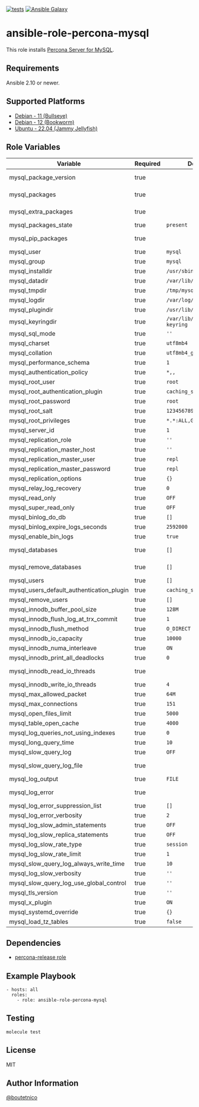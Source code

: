 [![tests](https://github.com/boutetnico/ansible-role-percona-mysql/workflows/Test%20ansible%20role/badge.svg)](https://github.com/boutetnico/ansible-role-percona-mysql/actions?query=workflow%3A%22Test+ansible+role%22)
[![Ansible Galaxy](https://img.shields.io/badge/galaxy-boutetnico.percona_mysql-blue.svg)](https://galaxy.ansible.com/boutetnico/percona_mysql)

ansible-role-percona-mysql
==========================

This role installs [Percona Server for MySQL](https://www.percona.com/mysql/software/percona-server-for-mysql).

Requirements
------------

Ansible 2.10 or newer.

Supported Platforms
-------------------

- [Debian - 11 (Bullseye)](https://wiki.debian.org/DebianBullseye)
- [Debian - 12 (Bookworm)](https://wiki.debian.org/DebianBookworm)
- [Ubuntu - 22.04 (Jammy Jellyfish)](http://releases.ubuntu.com/22.04/)

Role Variables
--------------

| Variable                                  | Required | Default                  | Choices   | Comments                              |
|-------------------------------------------|----------|--------------------------|-----------|---------------------------------------|
| mysql_package_version                     | true     |                          | string    | See `defaults/main.yml`.              |
| mysql_packages                            | true     |                          | list      | See `defaults/main.yml`.              |
| mysql_extra_packages                      | true     |                          | list      | See `defaults/main.yml`.              |
| mysql_packages_state                      | true     | `present`                | string    |                                       |
| mysql_pip_packages                        | true     |                          | list      | See `defaults/main.yml`.              |
| mysql_user                                | true     | `mysql`                  | string    |                                       |
| mysql_group                               | true     | `mysql`                  | string    |                                       |
| mysql_installdir                          | true     | `/usr/sbin`              | string    |                                       |
| mysql_datadir                             | true     | `/var/lib/mysql`         | string    |                                       |
| mysql_tmpdir                              | true     | `/tmp/mysql`             | string    |                                       |
| mysql_logdir                              | true     | `/var/log/mysql`         | string    |                                       |
| mysql_plugindir                           | true     | `/usr/lib/mysql/plugin`  | string    |                                       |
| mysql_keyringdir                          | true     | `/var/lib/mysql-keyring` | string    |                                       |
| mysql_sql_mode                            | true     | `''`                     | string    |                                       |
| mysql_charset                             | true     | `utf8mb4`                | string    |                                       |
| mysql_collation                           | true     | `utf8mb4_general_ci`     | string    |                                       |
| mysql_performance_schema                  | true     | `1`                      | int       |                                       |
| mysql_authentication_policy               | true     | `*,,`                    | string    |                                       |
| mysql_root_user                           | true     | `root`                   | string    |                                       |
| mysql_root_authentication_plugin          | true     | `caching_sha2_password`  | string    |                                       |
| mysql_root_password                       | true     | `root`                   | string    |                                       |
| mysql_root_salt                           | true     | `1234567890abcdefghij`   | string    |                                       |
| mysql_root_privileges                     | true     | `*.*:ALL,GRANT`          | string    |                                       |
| mysql_server_id                           | true     | `1`                      | int       |                                       |
| mysql_replication_role                    | true     | `''`                     | string    | `master`, `slave` or `''`             |
| mysql_replication_master_host             | true     | `''`                     | string    |                                       |
| mysql_replication_master_user             | true     | `repl`                   | string    |                                       |
| mysql_replication_master_password         | true     | `repl`                   | string    |                                       |
| mysql_replication_options                 | true     | `{}`                     | dict      |                                       |
| mysql_relay_log_recovery                  | true     | `0`                      | int       |                                       |
| mysql_read_only                           | true     | `OFF`                    | string    |                                       |
| mysql_super_read_only                     | true     | `OFF`                    | string    |                                       |
| mysql_binlog_do_db                        | true     | `[]`                     | list      |                                       |
| mysql_binlog_expire_logs_seconds          | true     | `2592000`                | int       | Default to 30 days.                   |
| mysql_enable_bin_logs                     | true     | `true`                   | boolean   |                                       |
| mysql_databases                           | true     | `[]`                     | list      | Databases to create.                  |
| mysql_remove_databases                    | true     | `[]`                     | list      | Databases to remove.                  |
| mysql_users                               | true     | `[]`                     | list      | Users to create.                      |
| mysql_users_default_authentication_plugin | true     | `caching_sha2_password`  | string    |                                       |
| mysql_remove_users                        | true     | `[]`                     | list      | Users to remove.                      |
| mysql_innodb_buffer_pool_size             | true     | `128M`                   | string    |                                       |
| mysql_innodb_flush_log_at_trx_commit      | true     | `1`                      | int       |                                       |
| mysql_innodb_flush_method                 | true     | `O_DIRECT`               | string    |                                       |
| mysql_innodb_io_capacity                  | true     | `10000`                  | int       |                                       |
| mysql_innodb_numa_interleave              | true     | `ON`                     | string    |                                       |
| mysql_innodb_print_all_deadlocks          | true     | `0`                      | int       |                                       |
| mysql_innodb_read_io_threads              | true     |                          | int       | See `defaults/main.yml`.              |
| mysql_innodb_write_io_threads             | true     | `4`                      | int       |                                       |
| mysql_max_allowed_packet                  | true     | `64M`                    | string    |                                       |
| mysql_max_connections                     | true     | `151`                    | int       |                                       |
| mysql_open_files_limit                    | true     | `5000`                   | int       |                                       |
| mysql_table_open_cache                    | true     | `4000`                   | int       |                                       |
| mysql_log_queries_not_using_indexes       | true     | `0`                      | int       |                                       |
| mysql_long_query_time                     | true     | `10`                     | int       |                                       |
| mysql_slow_query_log                      | true     | `OFF`                    | string    |                                       |
| mysql_slow_query_log_file                 | true     |                          | string    | See `defaults/main.yml`.              |
| mysql_log_output                          | true     | `FILE`                   | string    |                                       |
| mysql_log_error                           | true     |                          | string    | See `defaults/main.yml`.              |
| mysql_log_error_suppression_list          | true     | `[]`                     | list      |                                       |
| mysql_log_error_verbosity                 | true     | `2`                      | int       |                                       |
| mysql_log_slow_admin_statements           | true     | `OFF`                    | string    |                                       |
| mysql_log_slow_replica_statements         | true     | `OFF`                    | string    |                                       |
| mysql_log_slow_rate_type                  | true     | `session`                | string    |                                       |
| mysql_log_slow_rate_limit                 | true     | `1`                      | int       |                                       |
| mysql_slow_query_log_always_write_time    | true     | `10`                     | int       |                                       |
| mysql_log_slow_verbosity                  | true     | `''`                     | string    |                                       |
| mysql_slow_query_log_use_global_control   | true     | `''`                     | string    |                                       |
| mysql_tls_version                         | true     | `''`                     | string    |                                       |
| mysql_x_plugin                            | true     | `ON`                     | string    |                                       |
| mysql_systemd_override                    | true     | `{}`                     | dict      |                                       |
| mysql_load_tz_tables                      | true     | `false`                  | boolean   |                                       |

Dependencies
------------

- [percona-release role](https://github.com/boutetnico/ansible-role-percona-release/)

Example Playbook
----------------

    - hosts: all
      roles:
        - role: ansible-role-percona-mysql

Testing
-------

    molecule test

License
-------

MIT

Author Information
------------------

[@boutetnico](https://github.com/boutetnico)
